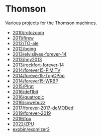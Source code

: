 # Thomson
Various projects for the Thomson machines.

<!--
for i in */*; do test -d "$i" && git ls-files --error-unmatch "$i" >/dev/null 2>&1 && echo "* [$i]($i)"; done
-->

* [2010/rotozoom](2010/rotozoom)
* [2011/firew](2011/firew)
* [2012/TO-ale](2012/TO-ale)
* [2012/boing](2012/boing)
* [2013/elvislives-forever-14](2013/elvislives-forever-14)
* [2013/hny2013](2013/hny2013)
* [2013/rockfort-forever-14](2013/rockfort-forever-14)
* [2014/forever15-PiMiTV](2014/forever15-PiMiTV)
* [2014/forever15-TopOPop](2014/forever15-TopOPop)
* [2014/forever15-WRBP](2014/forever15-WRBP)
* [2015/PIrat](2015/PIrat)
* [2016/def1bit](2016/def1bit)
* [2016/quatropic](2016/quatropic)
* [2016/sowebuzz](2016/sowebuzz)
* [2017/forever-2017-deMODed](2017/forever-2017-deMODed)
* [2019/forever-2019](2019/forever-2019)
* [2019/fpu](2019/fpu)
* [2022/ZPU](2022/ZPU)
* [exobin/exomizer2](exobin/exomizer2)

